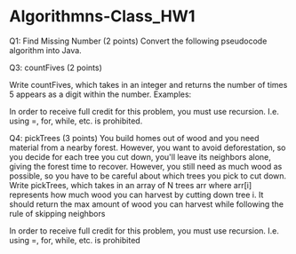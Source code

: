 # Algorithmns-Class_HW1

Q1: Find Missing Number (2 points)
Convert the following pseudocode algorithm into Java. 


Q3: countFives (2 points)

Write countFives, which takes in an integer and returns the number of times 5 appears as a digit
within the number. Examples:

In order to receive full credit for this problem, you must use recursion. I.e. using =, for,
while, etc. is prohibited.


Q4: pickTrees (3 points)
You build homes out of wood and you need material from a nearby forest. However, you want to
avoid deforestation, so you decide for each tree you cut down, you'll leave its neighbors alone,
giving the forest time to recover. However, you still need as much wood as possible, so you
have to be careful about which trees you pick to cut down.
Write pickTrees, which takes in an array of N trees arr where arr[i] represents how much wood
you can harvest by cutting down tree i. It should return the max amount of wood you can
harvest while following the rule of skipping neighbors

In order to receive full credit for this problem, you must use recursion. I.e. using =, for,
while, etc. is prohibited
